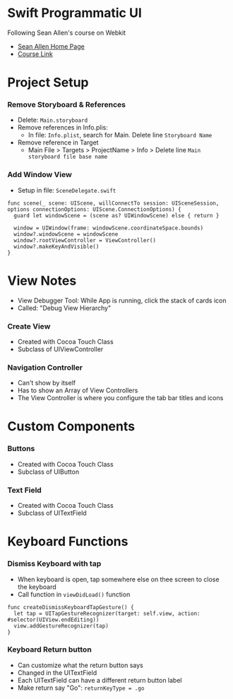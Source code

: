 # Swift Programmatic UI

Following Sean Allen's course on Webkit

- [Sean Allen Home Page](https://seanallen.teachable.com/courses/)
- [Course Link](https://seanallen.teachable.com/courses/enrolled/681906)

# Project Setup

### Remove Storyboard & References

- Delete: `Main.storyboard`
- Remove references in Info.plis:
  - In file: `Info.plist`, search for Main. Delete line `Storyboard Name`
- Remove reference in Target
  - Main File > Targets > ProjectName > Info > Delete line `Main storyboard file base name`  

### Add Window View

- Setup in file: `SceneDelegate.swift`
```
func scene(_ scene: UIScene, willConnectTo session: UISceneSession, options connectionOptions: UIScene.ConnectionOptions) {
  guard let windowScene = (scene as? UIWindowScene) else { return }
        
  window = UIWindow(frame: windowScene.coordinateSpace.bounds)      
  window?.windowScene = windowScene
  window?.rootViewController = ViewController()
  window?.makeKeyAndVisible()
}
```

# View Notes

- View Debugger Tool: While App is running, click the stack of cards icon
- Called: "Debug View Hierarchy"

### Create View

- Created with Cocoa Touch Class
- Subclass of UIViewController

### Navigation Controller

- Can't show by itself
- Has to show an Array of View Controllers
- The View Controller is where you configure the tab bar titles and icons

# Custom Components

### Buttons

- Created with Cocoa Touch Class
- Subclass of UIButton

### Text Field

- Created with Cocoa Touch Class
- Subclass of UITextField

# Keyboard Functions

### Dismiss Keyboard with tap

- When keyboard is open, tap somewhere else on thee screen to close the keyboard
- Call function in `viewDidLoad()` function
```
func createDismissKeyboardTapGesture() {
  let tap = UITapGestureRecognizer(target: self.view, action: #selector(UIView.endEditing))      
  view.addGestureRecognizer(tap)
}
```

### Keyboard Return button

- Can customize what the return button says
- Changed in the UITextField
- Each UITextField can have a different return button label
- Make return say "Go": `returnKeyType = .go`
